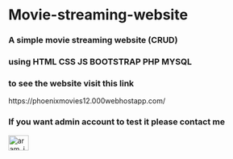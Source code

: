 # Movie-streaming-website
<h3>A simple movie streaming website (CRUD) </h3>
<h3>using HTML CSS JS BOOTSTRAP PHP MYSQL</h3>
<h3>to see the website visit this link</h3>
<p>https://phoenixmovies12.000webhostapp.com/</p>
<h3>If you want admin account to test it please contact me</h3>
<p align="left">
<a href="https://instagram.com/aram_i_rashed" target="blank"><img align="center" src="https://raw.githubusercontent.com/rahuldkjain/github-profile-readme-generator/master/src/images/icons/Social/instagram.svg" alt="aram_i_rashid" height="30" width="40" /></a>
</p>
